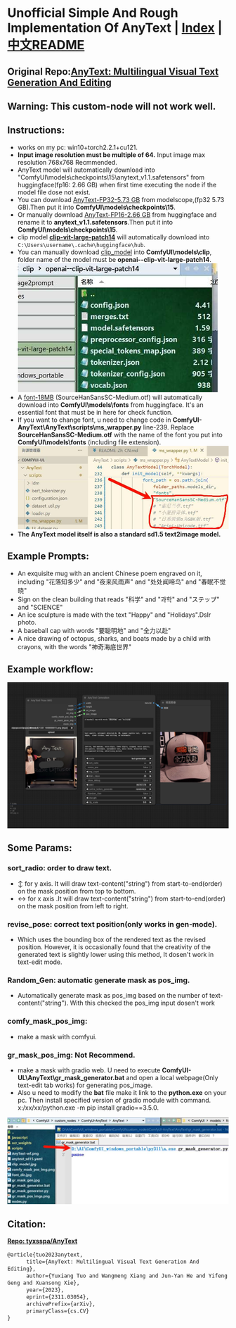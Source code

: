 # Unofficial Simple And Rough Implementation Of AnyText  |   [Index](../README.md)  |  [中文README](./README-Zh-CN.md)

## Original Repo:[AnyText: Multilingual Visual Text Generation And Editing](https://github.com/tyxsspa/AnyText)

## Warning: This custom-node will not work well.

## Instructions:

- works on my pc: win10+torch2.2.1+cu121.
- **Input image resolution must be multiple of 64.** Input image max resolution 768x768 Recmmended.
- AnyText model will automatically download into "ComfyUI\models\checkpoints\15\anytext_v1.1.safetensors" from huggingface(fp16: 2.66 GB) when first time executing the node if the model file dose not exist.
- You can download [AnyText-FP32-5.73 GB](https://modelscope.cn/models/iic/cv_anytext_text_generation_editing/file/view/master?fileName=anytext_v1.1.ckpt&status=2) from modelscope,(fp32 5.73 GB).Then put it into **ComfyUI\models\checkpoints\15**.
- Or manually download [AnyText-FP16-2.66 GB](https://huggingface.co/Sanster/AnyText/blob/main/pytorch_model.fp16.safetensors) from huggingface and rename it to **anytext_v1.1.safetensors**.Then put it into **ComfyUI\models\checkpoints\15**.
- clip model [**clip-vit-large-patch14**](https://huggingface.co/openai/clip-vit-large-patch14) will automatically download into `C:\Users\username\.cache\huggingface\hub`.
- You can manually download [clip_model](https://huggingface.co/openai/clip-vit-large-patch14) into **ComfyUI\models\clip**, folder name of the model must be **openai--clip-vit-large-patch14**.
![](./assets/clip_model.jpg)
- A [font-18MB](https://huggingface.co/Sanster/AnyText/blob/main/SourceHanSansSC-Medium.otf) (SourceHanSansSC-Medium.otf) will automatically download into **ComfyUI\models\fonts** from huggingface. It's an essential font that must be in here for check function.
- If you want to change font, u need to change code in **ComfyUI-AnyText\AnyText\scripts\ms_wrapper.py** line-239. Replace **SourceHanSansSC-Medium.otf** with the name of the font you put into **ComfyUI\models\fonts** (including file extension).
![](./assets/font_dir.jpg)
- **The AnyText model itself is also a standard sd1.5 text2image model.**
## Example Prompts:

- An exquisite mug with an ancient Chinese poem engraved on it, including  "花落知多少" and "夜来风雨声" and "处处闻啼鸟" and "春眠不觉晓"
- Sign on the clean building that reads "科学" and "과학"  and "ステップ" and "SCIENCE"
- An ice sculpture is made with the text "Happy" and "Holidays".Dslr photo.
- A baseball cap with words "要聪明地" and "全力以赴"
- A nice drawing of octopus, sharks, and boats made by a child with crayons, with the words "神奇海底世界"

## Example workflow:

![workflow](./assets/AnyText-wf.png)

## Some Params:

### sort_radio: order to draw text.

- ↕ for y axis. It will draw text-content("string") from start-to-end(order) on the mask position from top to bottom.
- ↔ for x axis .It will draw text-content("string") from start-to-end(order) on the mask position from left to right.

### revise_pose: correct text position(only works in gen-mode).

- Which uses the bounding box of the rendered text as the revised position. However, it is occasionally found that the creativity of the generated text is slightly lower using this method, It dosen't work in text-edit mode.

### Random_Gen: automatic generate mask as pos_img.

- Automatically generate mask as pos_img based on the number of text-content("string"). With this checked the pos_img input dosen't work

### comfy_mask_pos_img:

- make a mask with comfyui.

### gr_mask_pos_img: Not Recommend.

- make a mask with gradio web. U need to execute **ComfyUI-UL\AnyText\gr_mask_generator.bat** and open a local webpage(Only text-edit tab works) for generating pos_image.
- Also u need to modify the **bat** file make it link to the **python.exe** on your pc. Then install specified version of gradio module with command. x:/xx/xx/python.exe -m pip install gradio==3.5.0.

![](./assets/gr_mask_gen.jpg)
## Citation:

**[Repo: tyxsspa/AnyText](https://github.com/tyxsspa/AnyText)**

```
@article{tuo2023anytext,
      title={AnyText: Multilingual Visual Text Generation And Editing}, 
      author={Yuxiang Tuo and Wangmeng Xiang and Jun-Yan He and Yifeng Geng and Xuansong Xie},
      year={2023},
      eprint={2311.03054},
      archivePrefix={arXiv},
      primaryClass={cs.CV}
}
```
